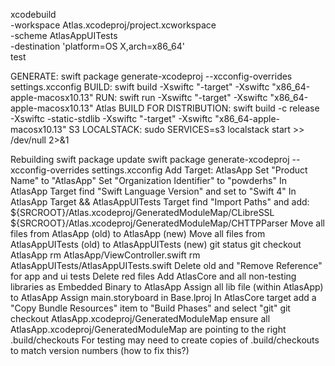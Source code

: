xcodebuild \
-workspace Atlas.xcodeproj/project.xcworkspace \
-scheme AtlasAppUITests \
-destination 'platform=OS X,arch=x86_64' \
test


GENERATE: swift package generate-xcodeproj --xcconfig-overrides settings.xcconfig
BUILD: swift build -Xswiftc "-target" -Xswiftc "x86_64-apple-macosx10.13"
RUN: swift run -Xswiftc "-target" -Xswiftc "x86_64-apple-macosx10.13" Atlas
BUILD FOR DISTRIBUTION: swift build -c release -Xswiftc -static-stdlib -Xswiftc "-target" -Xswiftc "x86_64-apple-macosx10.13"
S3 LOCALSTACK: sudo SERVICES=s3 localstack start >> /dev/null 2>&1


Rebuilding
swift package update
swift package generate-xcodeproj --xcconfig-overrides settings.xcconfig
Add Target: AtlasApp
Set "Product Name" to "AtlasApp"
Set "Organization Identifier" to "powderhs"
In AtlasApp Target find "Swift Language Version" and set to "Swift 4"
In AtlasApp Target && AtlasAppUITests Target find "Import Paths" and add:
 ${SRCROOT}/Atlas.xcodeproj/GeneratedModuleMap/CLibreSSL
 ${SRCROOT}/Atlas.xcodeproj/GeneratedModuleMap/CHTTPParser
Move all files from AtlasApp (old) to AtlasApp (new)
Move all files from AtlasAppUITests (old) to AtlasAppUITests (new)
git status
git checkout AtlasApp
rm AtlasApp/ViewController.swift
rm AtlasAppUITests/AtlasAppUITests.swift
Delete old and "Remove Reference" for app and ui tests
Delete red files
Add AtlasCore and all non-testing libraries as Embedded Binary to AtlasApp
Assign all lib file (within AtlasApp) to AtlasApp
Assign main.storyboard in Base.lproj
In AtlasCore target add a "Copy Bundle Resources" item to "Build Phases" and select "git"
git checkout AtlasApp.xcodeproj/GeneratedModuleMap
ensure all AtlasApp.xcodeproj/GeneratedModuleMap are pointing to the right .build/checkouts
For testing may need to create copies of .build/checkouts to match version numbers (how to fix this?)
